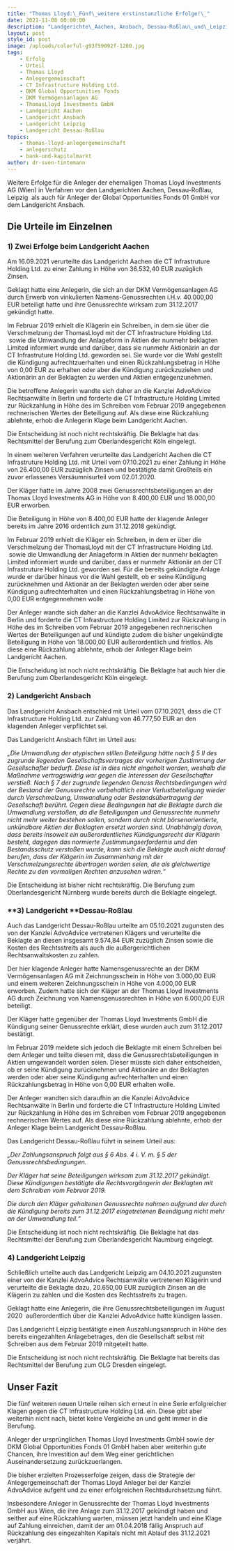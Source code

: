 ```yaml
---
title: "Thomas Lloyd:\_Fünf\_weitere erstinstanzliche Erfolge!\_"
date: 2021-11-08 00:00:00
description: "Landgerichte\_Aachen, Ansbach, Dessau-Roßlau\_und\_Leipzig\_verurteilen CT Infrastructure Holding Ltd. zur Zahlung\_an\_Anleger.\_"
layout: post
style_id: post
image: /uploads/colorful-g93f59092f-1280.jpg
tags:
    - Erfolg
    - Urteil
    - Thomas Lloyd
    - Anlegergemeinschaft
    - CT Infrastructure Holding Ltd.
    - DKM Global Opportunities Fonds
    - DKM Vermögensanlagen AG
    - ThomasLloyd Investments GmbH
    - Landgericht Aachen
    - Landgericht Ansbach
    - Landgericht Leipzig
    - Landgericht Dessau-Roßlau
topics:
    - thomas-lloyd-anlegergemeinschaft
    - anlegerschutz
    - bank-und-kapitalmarkt
author: dr-sven-tintemann
---
```

Weitere Erfolge für die Anleger der ehemaligen Thomas Lloyd Investments AG (Wien) in Verfahren vor den Landgerichten Aachen, Dessau-Ro&szlig;lau, Leipzig&nbsp; als auch für Anleger der Global Opportunities Fonds 01 GmbH vor dem Landgericht Ansbach.&nbsp;

## **Die Urteile im Einzelnen**&nbsp;

### **1) Zwei Erfolge beim Landgericht Aachen&nbsp;**&nbsp;

Am 16.09.2021 verurteilte das Landgericht Aachen die CT Infrastruture Holding Ltd. zu einer Zahlung in Höhe von 36.532,40 EUR zuzüglich Zinsen.&nbsp;

Geklagt hatte eine Anlegerin, die sich an der DKM Vermögensanlagen AG durch Erwerb von vinkulierten Namens-Genussrechten i.H.v. 40.000,00 EUR beteiligt hatte und ihre Genussrechte wirksam zum 31.12.2017 gekündigt hatte.&nbsp;&nbsp;

Im Februar 2019 erhielt die Klägerin ein Schreiben, in dem sie über die Verschmelzung der ThomasLloyd mit der CT Infrastructure Holding Ltd. &nbsp;sowie die Umwandlung der Anlageform in Aktien der nunmehr beklagten Limited informiert wurde und darüber, dass sie nunmehr Aktionärin an der CT Infrastruture Holding Ltd. geworden sei. Sie wurde vor die Wahl gestellt die Kündigung aufrechtzuerhalten und einen Rückzahlungsbetrag in Höhe von 0,00 EUR zu erhalten oder aber die Kündigung zurückzuziehen und Aktionärin an der Beklagten zu werden und Aktien entgegenzunehmen.&nbsp;&nbsp;

Die betroffene Anlegerin wandte sich daher an die Kanzlei AdvoAdvice Rechtsanwälte in Berlin und forderte die CT Infrastructure Holding Limited zur Rückzahlung in Höhe des im Schreiben vom Februar 2019 angegebenen rechnerischen Wertes der Beteiligung auf. Als diese eine Rückzahlung ablehnte, erhob die Anlegerin Klage beim Landgericht Aachen.&nbsp;&nbsp;

Die Entscheidung ist noch nicht rechtskräftig. Die Beklagte hat das Rechtsmittel der Berufung zum Oberlandesgericht Köln eingelegt.&nbsp;&nbsp;

In einem weiteren Verfahren verurteilte das Landgericht Aachen die CT Infrastruture Holding Ltd. mit Urteil vom 07.10.2021 zu einer Zahlung in Höhe von 26.400,00 EUR zuzüglich Zinsen und bestätigte damit Gro&szlig;teils ein zuvor erlassenes Versäumnisurteil vom 02.01.2020.&nbsp;

Der Kläger hatte im Jahre 2008 zwei Genussrechtsbeteiligungen an der Thomas Lloyd Investments AG in Höhe von 8.400,00 EUR und 18.000,00 EUR erworben.&nbsp;&nbsp;

Die Beteiligung in Höhe von 8.400,00 EUR hatte der klagende Anleger bereits im Jahre 2016 ordentlich zum 31.12.2018 gekündigt.&nbsp;&nbsp;

Im Februar 2019 erhielt die Kläger ein Schreiben, in dem er über die Verschmelzung der ThomasLloyd mit der CT Infrastructure Holding Ltd. &nbsp;sowie die Umwandlung der Anlageform in Aktien der nunmehr beklagten Limited informiert wurde und darüber, dass er nunmehr Aktionär an der CT Infrastruture Holding Ltd. geworden sei. Für die bereits gekündigte Anlage wurde er darüber hinaus vor die Wahl gestellt, ob er seine Kündigung zurücknehmen und Aktionär an der Beklagten werden oder aber seine Kündigung aufrechterhalten und einen Rückzahlungsbetrag in Höhe von 0,00 EUR entgegennehmen wolle&nbsp;

Der Anleger wandte sich daher an die Kanzlei AdvoAdvice Rechtsanwälte in Berlin und forderte die CT Infrastructure Holding Limited zur Rückzahlung in Höhe des im Schreiben vom Februar 2019 angegebenen rechnerischen Wertes der Beteiligungen auf und kündigte zudem die bisher ungekündigte Beteiligung in Höhe von 18.000,00 EUR au&szlig;erordentlich und fristlos. Als diese eine Rückzahlung ablehnte, erhob der Anleger Klage beim Landgericht Aachen.&nbsp;

Die Entscheidung ist noch nicht rechtskräftig. Die Beklagte hat auch hier die Berufung zum Oberlandesgericht Köln eingelegt.&nbsp;&nbsp;

### **2) Landgericht Ansbach**&nbsp;

Das Landgericht Ansbach entschied mit Urteil vom 07.10.2021, dass die CT Infrastructure Holding Ltd. zur Zahlung von 46.777,50 EUR an den klagenden Anleger verpflichtet sei.&nbsp;&nbsp;

Das Landgericht Ansbach führt im Urteil aus: &nbsp;

*„Die Umwandlung der atypischen stillen Beteiligung hätte nach &sect; 5 II des zugrunde liegenden Gesellschaftsvertrages der vorherigen Zustimmung der Gesellschafter bedurft. Diese ist in dies nicht eingeholt worden, weshalb die Ma&szlig;nahme vertragswidrig war gegen die Interessen der Gesellschafter verstie&szlig;. Nach &sect; 7 der zugrunde liegenden Genuss Rechtsbedingungen wird der Bestand der Genussrechte vorbehaltlich einer Verlustbeteiligung wieder durch Verschmelzung, Umwandlung oder Bestandsübertragung der Gesellschaft berührt. Gegen diese Bedingungen hat die Beklagte durch die Umwandlung versto&szlig;en, da die Beteiligungen und Genussrechte nunmehr nicht mehr weiter bestehen sollen, sondern durch nicht börsenorientierte, unkündbare Aktien der Beklagten ersetzt worden sind. Unabhängig davon, dass bereits insoweit ein au&szlig;erordentliches Kündigungsrecht der Klägerin besteht, dagegen das normierte Zustimmungserfordernis und den Bestandsschutz versto&szlig;en wurde, kann sich die Beklagte auch nicht darauf berufen, dass der Klägerin im Zusammenhang mit der Verschmelzungsrechte übertragen worden seien, die als gleichwertige Rechte zu den vormaligen Rechten anzusehen wären.“*&nbsp;

Die Entscheidung ist bisher nicht rechtskräftig. Die Berufung zum&nbsp; Oberlandesgericht Nürnberg wurde bereits durch die Beklagte eingelegt.&nbsp;

### **3) Landgericht&nbsp;****Dessau-Ro&szlig;lau**&nbsp;

Auch das Landgericht Dessau-Ro&szlig;lau urteilte am 05.10.2021 zugunsten des von der Kanzlei AdvoAdvice vertretenen Klägers und verurteilte die Beklagte an diesen insgesamt 9.574,84 EUR zuzüglich Zinsen sowie die Kosten des Rechtsstreits als auch die au&szlig;ergerichtlichen Rechtsanwaltskosten zu zahlen. &nbsp;&nbsp;

Der hier klagende Anleger hatte Namensgenussrechte an der DKM Vermögensanlagen AG mit Zeichnungsschein in Höhe von 3.000,00 EUR und einem weiteren Zeichnungsschein in Höhe von 4.000,00 EUR erworben. Zudem hatte sich der Kläger an der Thomas Lloyd Investments AG durch Zeichnung von Namensgenussrechten in Höhe von 6.000,00 EUR beteiligt.&nbsp;&nbsp;

Der Kläger hatte gegenüber der Thomas Lloyd Investments GmbH die Kündigung seiner Genussrechte erklärt, diese wurden auch zum 31.12.2017 bestätigt. &nbsp;&nbsp;

Im Februar 2019 meldete sich jedoch die Beklagte mit einem Schreiben bei dem Anleger und teilte diesen mit, dass die Genussrechtsbeteiligungen in Aktien umgewandelt worden seien. Dieser müsste sich daher entscheiden, ob er seine Kündigung zurücknehmen und Aktionäre an der Beklagten werden oder aber seine Kündigung aufrechterhalten und einen Rückzahlungsbetrag in Höhe von 0,00 EUR erhalten wolle.&nbsp;&nbsp;

Der Anleger wandten sich daraufhin an die Kanzlei AdvoAdvice Rechtsanwälte in Berlin und forderte die CT Infrastructure Holding Limited zur Rückzahlung in Höhe des im Schreiben vom Februar 2019 angegebenen rechnerischen Wertes auf. Als diese eine Rückzahlung ablehnte, erhob der Anleger Klage beim Landgericht Dessau-Ro&szlig;lau.&nbsp;&nbsp;

Das Landgericht Dessau-Ro&szlig;lau führt in seinem Urteil aus:&nbsp;&nbsp;

*„Der Zahlungsanspruch folgt aus &sect; 6 Abs. 4 i. V. m. &sect; 5 der Genussrechtsbedingungen.&nbsp;*

*Der Kläger hat seine Beteiligungen wirksam zum 31.12.2017 gekündigt. Diese Kündigungen bestätigte die Rechtsvorgängerin der Beklagten mit dem Schreiben vom Februar 2019.&nbsp;*

*Die durch den Kläger gehaltenen Genussrechte nahmen aufgrund der durch die Kündigung bereits zum 31.12.2017 eingetretenen Beendigung nicht mehr an der Umwandlung teil.“&nbsp;*

Die Entscheidung ist noch nicht rechtskräftig. Die Beklagte hat das Rechtsmittel der Berufung zum Oberlandesgericht Naumburg eingelegt.

### **4) Landgericht Leipzig&nbsp;**

Schlie&szlig;lich urteilte auch das Landgericht Leipzig am 04.10.2021 zugunsten einer von der Kanzlei AdvoAdvice Rechtsanwälte vertretenen Klägerin und verurteilte die Beklagte dazu, 20.650,00 EUR zuzüglich Zinsen an die Klägerin zu zahlen und die Kosten des Rechtsstreits zu tragen.&nbsp;&nbsp;

Geklagt hatte eine Anlegerin, die ihre Genussrechtsbeteiligungen im August 2020&nbsp; au&szlig;erordentlich über die Kanzlei AdvoAdvice hatte kündigen lassen.

Das Landgericht Leipzig bestätigte einen Auszahlungsanspruch in Höhe des bereits eingezahlten Anlagebetrages, den die Gesellschaft selbst mit Schreiben aus dem Februar 2019 mitgeteilt hatte.&nbsp;&nbsp;

Die Entscheidung ist noch nicht rechtskräftig. Die Beklagte hat bereits das Rechtsmittel der Berufung zum OLG Dresden eingelegt.&nbsp;&nbsp;

## **Unser Fazit**&nbsp;

Die fünf weiteren neuen Urteile reihen sich erneut in eine Serie erfolgreicher Klagen gegen die CT Infrastructure Holding Ltd. ein. Diese gibt aber weiterhin nicht nach, bietet keine Vergleiche an und geht immer in die Berufung.&nbsp;

Anleger der ursprünglichen Thomas Lloyd Investments GmbH sowie der DKM Global Opportunities Fonds 01 GmbH haben aber weiterhin gute Chancen, ihre Investition auf dem Weg einer gerichtlichen Auseinandersetzung zurückzuerlangen.&nbsp;

Die bisher erzielten Prozesserfolge zeigen, dass die Strategie der Anlegergemeinschaft der Thomas Lloyd Anleger bei der Kanzlei AdvoAdvice aufgeht und zu einer erfolgreichen Rechtsdurchsetzung führt.&nbsp;

Insbesondere Anleger in Genussrechte der Thomas Lloyd Investments GmbH aus Wien, die ihre Anlage zum 31.12.2017 gekündigt haben und seither auf eine Rückzahlung warten, müssen jetzt handeln und eine Klage auf Zahlung einreichen, damit der am 01.04.2018 fällig Anspruch auf Rückzahlung des eingezahlten Kapitals nicht mit Ablauf des 31.12.2021 verjährt.&nbsp;

&nbsp;
